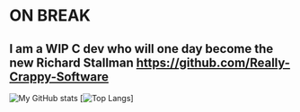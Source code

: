 # ON BREAK
## I am a WIP C dev who will one day become the new Richard Stallman https://github.com/Really-Crappy-Software
![My GitHub stats](https://github-readme-stats.vercel.app/api?username=Rioboyva2554&theme=tokyonight)
[![Top Langs](https://github-readme-stats.vercel.app/api/top-langs/?username=Rioboyva2554&layout=pie&theme=tokyonight)]

